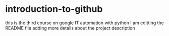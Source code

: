 # introduction-to-github
this is the third course on google IT automation with python
I am editting the README file adding more details about the project description 
